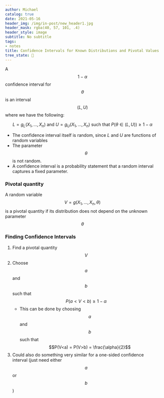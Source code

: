 ```yaml
---
author: Michael
catalog: true
date: 2021-05-16
header_img: /img/in-post/new_header1.jpg
header_mask: rgba(40, 57, 101, .4)
header_style: image
subtitle: No subtitle
tags:
- notes
title: Confidence Intervals for Known Distributions and Pivotal Values
tree_state: 🌱
---
```


A $$1-\alpha$$ confidence interval for $$\theta$$ is an interval  $$(L,U)$$ where we have the following:

$$L=g_{L}\left(X_{1}, \ldots, X_{n}\right) \text{ and } U=g_{U}\left(X_{1}, \ldots, X_{n}\right) \text{ such that } P(\theta \in(L, U)) \geq 1-\alpha$$

- The confidence interval itself is random, since $L$ and $U$ are functions of random variables
- The parameter $$\theta$$ is not random.
- A confidence interval is a probability statement that a random interval captures a fixed parameter.

### Pivotal quantity

A random variable $$V = g(X_1,\ldots, X_n,\theta )$$ is a pivotal quantity if its distribution does not depend on the unknown parameter $$\theta$$

### Finding Confidence Intervals

1. Find a pivotal quantity $$V$$
2. Choose $$a$$ and $$b$$ such that $$P(a<V<b) \geq 1-\alpha$$ 
    - This can be done by choosing $$a$$ and $$b$$ such that $$P(V<a) = P(V>b) = \frac{\alpha}{2}$$
3. Could also do something very similar for a one-sided confidence interval (just need either $$a$$ or $$b$$)